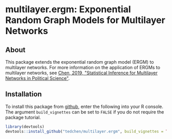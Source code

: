 
<!-- README.md is generated from README.Rmd. Please edit that file -->
multilayer.ergm: Exponential Random Graph Models for Multilayer Networks
========================================================================

About
-----

This package extends the exponential random graph model (ERGM) to multilayer networks. For more information on the application of ERGMs to multilayer networks, see [Chen, 2019, "Statistical Inference for Multilayer Networks in Political Science"](https://papers.ssrn.com/sol3/papers.cfm?abstract_id=3189835).

Installation
------------

To install this package from [github](https://github.com/tedhchen/multilayer.ergm), enter the following into your R console. The argument `build_vignettes` can be set to `FALSE` if you do not require the package tutorial.

``` r
library(devtools)
devtools::install_github("tedchen/multilayer.ergm", build_vignettes = TRUE)
```
